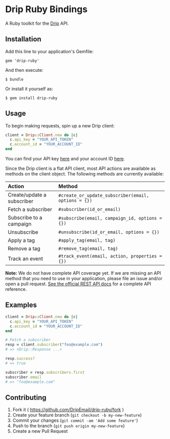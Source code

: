 # Drip Ruby Bindings

A Ruby toolkit for the [Drip](https://www.getdrip.com/) API.

## Installation

Add this line to your application's Gemfile:

    gem 'drip-ruby'

And then execute:

    $ bundle

Or install it yourself as:

    $ gem install drip-ruby

## Usage

To begin making requests, spin up a new Drip client:

```ruby
client = Drip::Client.new do |c|
  c.api_key = "YOUR_API_TOKEN"
  c.account_id = "YOUR_ACCOUNT_ID"
end
```

You can find your API key [here](https://www.getdrip.com/settings/general)
and your account ID [here](https://www.getdrip.com/settings/site).

Since the Drip client is a flat API client, most API actions are available
as methods on the client object. The following methods are currently available:

| Action                     | Method                                               |
| :------------------------- | :--------------------------------------------------- |
| Create/update a subscriber | `#create_or_update_subscriber(email, options = {})`  |
| Fetch a subscriber         | `#subscriber(id_or_email)`                           |
| Subscribe to a campaign    | `#subscribe(email, campaign_id, options = {})`       |
| Unsubscribe                | `#unsubscribe(id_or_email, options = {})`            |
| Apply a tag                | `#apply_tag(email, tag)`                             |
| Remove a tag               | `#remove_tag(email, tag)`                            |
| Track an event             | `#track_event(email, action, properties = {})`       |


**Note:** We do not have complete API coverage yet. If we are missing an API method
that you need to use in your application, please file an issue and/or open a
pull request. [See the official REST API docs](https://www.getdrip.com/docs/rest-api)
for a complete API reference.

## Examples

```ruby
client = Drip::Client.new do |c|
  c.api_key = "YOUR_API_TOKEN"
  c.account_id = "YOUR_ACCOUNT_ID"
end

# Fetch a subscriber
resp = client.subscriber("foo@example.com")
# => <Drip::Response ...>

resp.success?
# => true

subscriber = resp.subscribers.first
subscriber.email
# => "foo@example.com"
```

## Contributing

1. Fork it ( https://github.com/DripEmail/drip-ruby/fork )
2. Create your feature branch (`git checkout -b my-new-feature`)
3. Commit your changes (`git commit -am 'Add some feature'`)
4. Push to the branch (`git push origin my-new-feature`)
5. Create a new Pull Request
